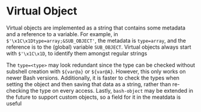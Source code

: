 # Virtual Object

Virtual objects are implemented as a string that contains some metadata and a reference to a variable. For example, in `$'\x1C\x1Dtype=array;&SUB_OBJECT'`, the metadata is `type=array`, and the reference is to the (global) variable `SUB_OBJECT`. Virtual objects always start with `$'\x1C\x1D`, to identify them amongst regular strings

The `type=<type>` may look redundant since the type can be checked without subshell creation with `${var@a}` or `${var@A}`. However, this only works on newer Bash versions. Additionally, it is faster to check the types when setting the object and then saving that data as a string, rather than re-checking the type on every access. Lastly, `bash-object` may be extended in the future to support custom objects, so a field for it in the meatdata is useful
